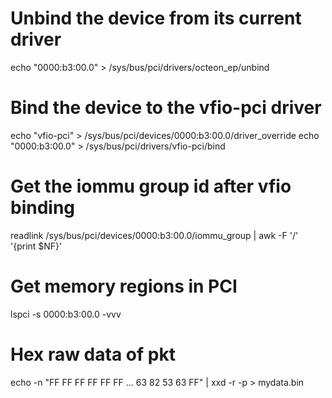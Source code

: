
# Unbind the device from its current driver
echo "0000:b3:00.0" > /sys/bus/pci/drivers/octeon_ep/unbind

# Bind the device to the vfio-pci driver
echo "vfio-pci" > /sys/bus/pci/devices/0000:b3:00.0/driver_override
echo "0000:b3:00.0" > /sys/bus/pci/drivers/vfio-pci/bind

# Get the iommu group id after vfio binding
readlink /sys/bus/pci/devices/0000\:b3\:00.0/iommu_group | awk -F '/' '{print $NF}'

# Get memory regions in PCI
lspci -s 0000:b3:00.0 -vvv

# Hex raw data of pkt
echo -n "FF FF FF FF FF FF ... 63 82 53 63 FF" | xxd -r -p > mydata.bin

